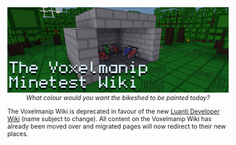 ---
---

<div style="text-align:center">
<img src="/assets/bikeshedding.webp" title="The Voxelmanip Luanti (Minetest) Wiki" style="width:720px">
<br><em>What colour would you want the bikeshed to be painted today?</em>
</div>

The Voxelmanip Wiki is deprecated in favour of the new [Luanti Developer Wiki](https://dev.luanti.org) (name subject to change). All content on the Voxelmanip Wiki has already been moved over and migrated pages will now redirect to their new places.
